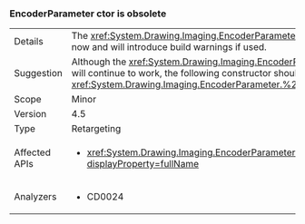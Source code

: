 ### EncoderParameter ctor is obsolete

|   |   |
|---|---|
|Details|The <xref:System.Drawing.Imaging.EncoderParameter.%23ctor(System.Drawing.Imaging.Encoder,System.Int32,System.Int32,System.Int32,System.Int32)> constructor is obsolete now and will introduce build warnings if used.|
|Suggestion|Although the <xref:System.Drawing.Imaging.EncoderParameter.%23ctor(System.Drawing.Imaging.Encoder,System.Int32,System.Int32,System.Int32,System.Int32)>constructor will continue to work, the following constructor should be used instead to avoid the obsolete build warning when re-compiling code with .NET 4.5 tools: <xref:System.Drawing.Imaging.EncoderParameter.%23ctor(System.Drawing.Imaging.Encoder,System.Int32,System.Drawing.Imaging.EncoderParameterValueType,System.IntPtr)>.|
|Scope|Minor|
|Version|4.5|
|Type|Retargeting|
|Affected APIs|<ul><li><xref:System.Drawing.Imaging.EncoderParameter.%23ctor(System.Drawing.Imaging.Encoder%2CSystem.Int32%2CSystem.Int32%2CSystem.Int32%2CSystem.Int32)?displayProperty=fullName></li></ul>|
|Analyzers|<ul><li>CD0024</li></ul>|

